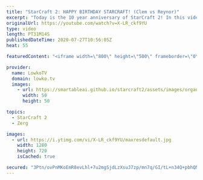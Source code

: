 ```yaml
---
title: "StarCraft 2: HAPPY BIRTHDAY STARCRAFT! (Clem vs Reynor)"
excerpt: "Today is the 10 year anniversary of StarCraft 2! In this video I cast one of the closest games of top level SC2 between Clem and Reynor. Reynor decides to go Hydra Lurker Viper, Clem focuses on Marine Marauder Ghost.   Get more videos & support my work: http://www.patreon.com/lowkotv  My second channel:"
originalUrl: https://youtube.com/watch?v=X-LR_ckf9YU
type: video
length: PT31M14S
publishedDateTime: 2020-07-27T10:56:05Z
heat: 55

featuredContent: "<iframe width=\"800\" height=\"500\" frameborder=\"0\" src=\"https://www.youtube.com/embed/X-LR_ckf9YU\" allow=\"accelerometer; autoplay; encrypted-media; gyroscope; picture-in-picture\" allowfullscreen></iframe>"

provider:
  name: LowkoTV
  domain: lowko.tv
  images:
    - url: https://smartableai.github.io/starcraft2/assets/images/organizations/lowko.tv-50x50.jpg
      width: 50
      height: 50

topics:
  - StarCraft 2
  - Zerg

images:
  - url: https://i.ytimg.com/vi/X-LR_ckf9YU/maxresdefault.jpg
    width: 1280
    height: 720
    isCached: true

secured: "3Ptn/ovPnMKoEmR8evLhl+7u2mgSjdLzXsuJ7zp/mn7q/GI/tL+n34Q+pbhQN3jcJ6bKi1VWH1BtSJzveKSPeoBYPRs+jL4oqo+Nhbl/NXuxI41WN7Ayavf0ycZFYSFt/hZcNzS1hNSt7i+f2qP7K2BiX6ymJZGO3lFYhJhmhoIvtYO2RxuH+SxyLB95FXsA7BgbjDG6BYrpCoJDG+mkCoHdfk/7BoLOeyfX+lVpV529p9XHCWxOmx8GAwHN1yU4xeBIhgieIWVVRR//QJN3l/SZl4qc0dsYjrOhRFbdI64nEHZoceHXFjgNmToXAK429Y67KWho4Uy8WczAiF50wo26AGAh0mMd67gj/tBlg7fRneUwyygWbnvcblCw7C7qiirjJGbsXA5Hxpx3JqYaLKNPAr2Z8GCTG82os1Yakolms1j2EQsYEGeKTI3ud8th;J4HxzGsPHumv5RIRKB5ReA=="
---
```


